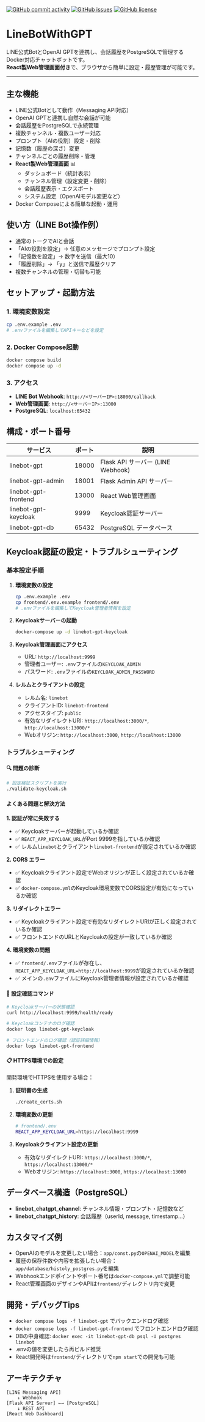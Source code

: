 
[![GitHub commit activity](https://img.shields.io/github/commit-activity/m/koiusa/LineBotWithGPT)](https://github.com/koiusa/LineBotWithGPT/graphs/commit-activity)
[![GitHub issues](https://img.shields.io/github/issues/koiusa/LineBotWithGPT)](https://github.com/koiusa/LineBotWithGPT/issues)
[![GitHub license](https://img.shields.io/github/license/koiusa/LineBotWithGPT)](https://github.com/koiusa/LineBotWithGPT/blob/main/LICENSE)

# LineBotWithGPT

LINE公式BotとOpenAI GPTを連携し、会話履歴をPostgreSQLで管理するDocker対応チャットボットです。  
**React製Web管理画面付き**で、ブラウザから簡単に設定・履歴管理が可能です。

---

## 主な機能
- LINE公式Botとして動作（Messaging API対応）
- OpenAI GPTと連携し自然な会話が可能
- 会話履歴をPostgreSQLで永続管理
- 複数チャンネル・複数ユーザー対応
- プロンプト（AIの役割）設定・削除
- 記憶数（履歴の深さ）変更
- チャンネルごとの履歴削除・管理
- **React製Web管理画面** 📊
  - ダッシュボード（統計表示）
  - チャンネル管理（設定変更・削除）
  - 会話履歴表示・エクスポート
  - システム設定（OpenAIモデル変更など）
- Docker Composeによる簡単な起動・運用

## 使い方（LINE Bot操作例）
- 通常のトークでAIと会話
- 「AIの役割を設定」→ 任意のメッセージでプロンプト設定
- 「記憶数を設定」→ 数字を送信（最大10）
- 「履歴削除」→ 「y」と送信で履歴クリア
- 複数チャンネルの管理・切替も可能

## セットアップ・起動方法

### 1. 環境変数設定
```bash
cp .env.example .env
# .envファイルを編集してAPIキーなどを設定
```

### 2. Docker Compose起動
```bash
docker compose build
docker compose up -d
```

### 3. アクセス
- **LINE Bot Webhook**: `http://<サーバーIP>:18000/callback`
- **Web管理画面**: `http://<サーバーIP>:13000`
- **PostgreSQL**: `localhost:65432`

## 構成・ポート番号
| サービス | ポート | 説明 |
|---------|--------|------|
| linebot-gpt | 18000 | Flask API サーバー (LINE Webhook) |
| linebot-gpt-admin | 18001 | Flask Admin API サーバー |
| linebot-gpt-frontend | 13000 | React Web管理画面 |
| linebot-gpt-keycloak | 9999 | Keycloak認証サーバー |
| linebot-gpt-db | 65432 | PostgreSQL データベース |

## Keycloak認証の設定・トラブルシューティング

### 基本設定手順

1. **環境変数の設定**
   ```bash
   cp .env.example .env
   cp frontend/.env.example frontend/.env
   # .envファイルを編集してKeycloak管理者情報を設定
   ```

2. **Keycloakサーバーの起動**
   ```bash
   docker-compose up -d linebot-gpt-keycloak
   ```

3. **Keycloak管理画面にアクセス**
   - URL: `http://localhost:9999`
   - 管理者ユーザー: `.env`ファイルの`KEYCLOAK_ADMIN`
   - パスワード: `.env`ファイルの`KEYCLOAK_ADMIN_PASSWORD`

4. **レルムとクライアントの設定**
   - レルム名: `linebot`
   - クライアントID: `linebot-frontend`
   - アクセスタイプ: `public`
   - 有効なリダイレクトURI: `http://localhost:3000/*`, `http://localhost:13000/*`
   - Webオリジン: `http://localhost:3000`, `http://localhost:13000`

### トラブルシューティング

#### 🔍 問題の診断
```bash
# 設定検証スクリプトを実行
./validate-keycloak.sh
```

#### よくある問題と解決方法

**1. 認証が常に失敗する**
- ✅ Keycloakサーバーが起動しているか確認
- ✅ `REACT_APP_KEYCLOAK_URL`がPort 9999を指しているか確認
- ✅ レルム`linebot`とクライアント`linebot-frontend`が設定されているか確認

**2. CORS エラー**
- ✅ Keycloakクライアント設定でWebオリジンが正しく設定されているか確認
- ✅ `docker-compose.yml`のKeycloak環境変数でCORS設定が有効になっているか確認

**3. リダイレクトエラー**
- ✅ Keycloakクライアント設定で有効なリダイレクトURIが正しく設定されているか確認
- ✅ フロントエンドのURLとKeycloakの設定が一致しているか確認

**4. 環境変数の問題**
- ✅ `frontend/.env`ファイルが存在し、`REACT_APP_KEYCLOAK_URL=http://localhost:9999`が設定されているか確認
- ✅ メインの`.env`ファイルにKeycloak管理者情報が設定されているか確認

#### 🔧 設定確認コマンド
```bash
# Keycloakサーバーの状態確認
curl http://localhost:9999/health/ready

# Keycloakコンテナのログ確認
docker logs linebot-gpt-keycloak

# フロントエンドのログ確認（認証詳細情報）
docker logs linebot-gpt-frontend
```

#### 📋 HTTPS環境での設定

開発環境でHTTPSを使用する場合：

1. **証明書の生成**
   ```bash
   ./create_certs.sh
   ```

2. **環境変数の更新**
   ```bash
   # frontend/.env
   REACT_APP_KEYCLOAK_URL=https://localhost:9999
   ```

3. **Keycloakクライアント設定の更新**
   - 有効なリダイレクトURI: `https://localhost:3000/*`, `https://localhost:13000/*`
   - Webオリジン: `https://localhost:3000`, `https://localhost:13000`

## データベース構造（PostgreSQL）
- **linebot_chatgpt_channel**: チャンネル情報・プロンプト・記憶数など
- **linebot_chatgpt_history**: 会話履歴（userId, message, timestamp...）

## カスタマイズ例
- OpenAIのモデルを変更したい場合：`app/const.py`の`OPENAI_MODEL`を編集
- 履歴の保存件数や内容を拡張したい場合：`app/database/histoly_postgres.py`を編集
- Webhookエンドポイントやポート番号は`docker-compose.yml`で調整可能
- React管理画面のデザインやAPIは`frontend/`ディレクトリ内で変更

## 開発・デバッグTips
- `docker compose logs -f linebot-gpt` でバックエンドログ確認
- `docker compose logs -f linebot-gpt-frontend` でフロントエンドログ確認  
- DBの中身確認: `docker exec -it linebot-gpt-db psql -U postgres linebot`
- .envの値を変更したら再ビルド推奨
- React開発時は`frontend/`ディレクトリで`npm start`での開発も可能

## アーキテクチャ
```
[LINE Messaging API] 
    ↓ Webhook
[Flask API Server] ←→ [PostgreSQL]
    ↓ REST API
[React Web Dashboard]
```


